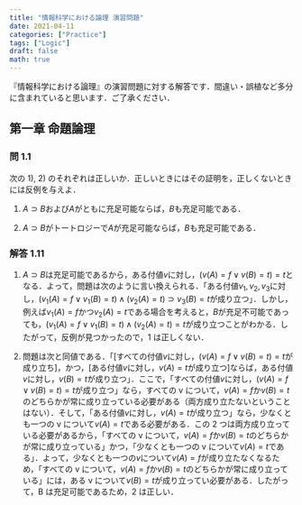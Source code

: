 ```yaml
---
title: "情報科学における論理 演習問題"
date: 2021-04-11
categories: ["Practice"]
tags: ["Logic"]
draft: false
math: true
---
```


『情報科学における論理』の演習問題に対する解答です．間違い・誤植など多分に含まれていると思います．ご了承ください．

## 第一章 命題論理

### 問 1.1

次の 1), 2) のそれぞれは正しいか．正しいときにはその証明を，正しくないときには反例を与えよ．

1. $A \supset B$および$A$がともに充足可能ならば，$B$も充足可能である．

2. $A \supset B$がトートロジーで$A$が充足可能ならば，$B$も充足可能である．

### 解答 1.11

1. $A \supset B$は充足可能であるから，ある付値$v$に対し，$(v(A) = f \lor v(B) = t) = t$となる．よって，問題は次のように言い換えられる．「ある付値$v_1, v_2, v_3$に対し，$(v_1(A) = f \lor v_1(B) = t) \land (v_2(A) = t) \supset v_3(B) = t$が成り立つ」．しかし，例えば$v_1(A) = f$かつ$v_2(A) = t$である場合を考えると，$B$が充足不可能であっても，$(v_1(A) = f \lor v_1(B) = t) \land (v_2(A) = t)=t$が成り立つことがわかる．したがって，反例が見つかったので，1 は正しくない．

2. 問題は次と同値である．「[すべての付値$v$に対し，$(v(A) = f \lor v(B) = t) = t$が成り立ち]，かつ，[ある付値$v$に対し，$v(A) = t$が成り立つ]ならば，ある付値$v$に対し，$v(B) = t$が成り立つ」．ここで，「すべての付値$v$に対し，$(v(A) = f \lor v(B) = t) = t$が成り立つ」なら，すべての v について，$v(A) = f$か$v(B) = t$のどちらかが常に成り立っている必要がある（両方成り立たないということはない）．そして，「ある付値$v$に対し，$v(A) = t$が成り立つ」なら，少なくとも一つの v について$v(A) = t$である必要がある．この 2 つは両方成り立っている必要があるから，「すべての v について，$v(A) = f$か$v(B) = t$のどちらかが常に成り立っている」かつ，「少なくとも一つの v について$v(A) = t$である」．よって，少なくとも一つの$v$について$v(A) = f$が成り立たなくなるため，「すべての v について，$v(A) = f$か$v(B) = t$のどちらかが常に成り立っている」には，ある v について$v(B)=t$が成り立ってい必要がある．したがって，B は充足可能であるため，2 は正しい．
